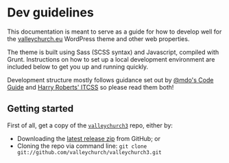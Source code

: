 # Dev guidelines
This documentation is meant to serve as a guide for how to develop well for the <a href="http://valleychurch.eu">valleychurch.eu</a> WordPress theme and other web properties.

The theme is built using Sass (SCSS syntax) and Javascript, compiled with Grunt. Instructions on how to set up a local development environment are included below to get you up and running quickly.

Development structure mostly follows guidance set out by <a href="http://codeguide.co/" target="_blank">@mdo's Code Guide</a> and <a href="https://speakerdeck.com/dafed/managing-css-projects-with-itcss" target="_blank">Harry Roberts' ITCSS</a> so please read them both!

## Getting started
First of all, get a copy of the [`valleychurch3`](https://github.com/valleychurch/valleychurch3/) repo, either by:
- Downloading the [latest release zip](https://github.com/valleychurch/valleychurch3/releases/latest) from GitHub; or
- Cloning the repo via command line: `git clone git://github.com/valleychurch/valleychurch3.git`

